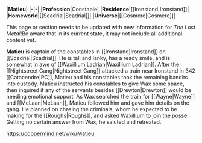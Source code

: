 |**Matieu**|
|-|-|
|**Profession**|Constable|
|**Residence**|[[Ironstand\|Ironstand]]|
|**Homeworld**|[[Scadrial\|Scadrial]]|
|**Universe**|[[Cosmere\|Cosmere]]|

This page or section needs to be updated with new information for *The Lost Metal*!Be aware that in its current state, it may not include all additional content yet.

**Matieu** is captain of the constables in [[Ironstand\|Ironstand]] on [[Scadrial\|Scadrial]]. He is tall and lanky, has a ready smile, and is somewhat in awe of [[Waxillium Ladrian\|Waxillium Ladrian]].
After the [[Nightstreet Gang\|Nightstreet Gang]] attacked a train near Ironstand in 342 [[Catacendre\|PC]], Matieu and his constables took the remaining bandits into custody. Matieu instructed his constables to give Wax some space, then inquired if any of the servants besides [[Drewton\|Drewton]] would be needing emotional support. As Wax searched the train for [[Wayne\|Wayne]] and [[MeLaan\|MeLaan]], Matieu followed him and gave him details on the gang. He planned on chasing the criminals, whom he expected to be making for the [[Roughs\|Roughs]], and asked Waxillium to join the posse. Getting no certain answer from Wax, he saluted and retreated.



https://coppermind.net/wiki/Matieu